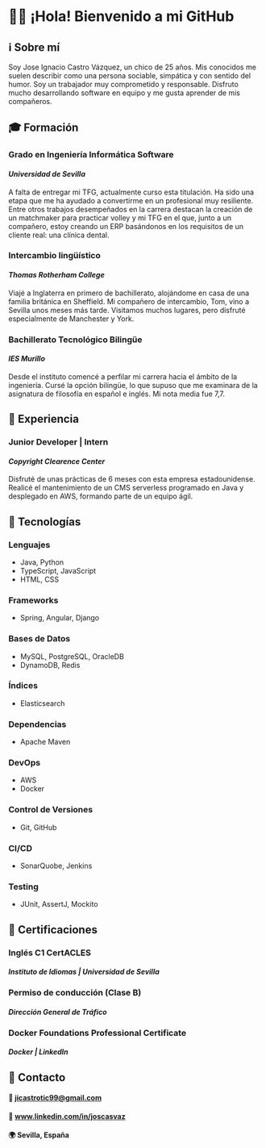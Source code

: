 # 👋🏻 ¡Hola! Bienvenido a mi GitHub

## ℹ️ **Sobre mí**
Soy Jose Ignacio Castro Vázquez, un chico de 25 años. Mis conocidos me suelen describir como una persona sociable, simpática y con sentido del humor. Soy un trabajador muy comprometido y responsable. Disfruto mucho desarrollando software en equipo y me gusta aprender de mis compañeros.

## 🎓 **Formación**
### Grado en Ingeniería Informática Software
#### _Universidad de Sevilla_
A falta de entregar mi TFG, actualmente curso esta titulación. Ha sido una etapa que me ha ayudado a convertirme en un profesional muy resiliente. Entre otros trabajos desempeñados en la carrera destacan la creación de un matchmaker para practicar volley y mi TFG en el que, junto a un compañero, estoy creando un ERP basándonos en los requisitos de un cliente real: una clínica dental.
### Intercambio lingüístico
#### _Thomas Rotherham College_
Viajé a Inglaterra en primero de bachillerato, alojándome en casa de una familia británica en Sheffield. Mi compañero de intercambio, Tom, vino a Sevilla unos meses más tarde. Visitamos muchos lugares, pero disfruté especialmente de Manchester y York.
### Bachillerato Tecnológico Bilingüe
#### _IES Murillo_
Desde el instituto comencé a perfilar mi carrera hacia el ámbito de la ingeniería. Cursé la opción bilingüe, lo que supuso que me examinara de la asignatura de filosofía en español e inglés. Mi nota media fue 7,7.

## 🧰 **Experiencia**
### Junior Developer | Intern
#### _Copyright Clearence Center_
Disfruté de unas prácticas de 6 meses con esta empresa estadounidense. Realicé el mantenimiento de un CMS serverless programado en Java y desplegado en AWS, formando parte de un equipo ágil.

## 🔧 **Tecnologías**
### Lenguajes
- Java, Python
- TypeScript, JavaScript
- HTML, CSS
### Frameworks
- Spring, Angular, Django
### Bases de Datos
- MySQL, PostgreSQL, OracleDB
- DynamoDB, Redis
### Índices
- Elasticsearch
### Dependencias
- Apache Maven
### DevOps
- AWS
- Docker
### Control de Versiones
- Git, GitHub
### CI/CD
- SonarQuobe, Jenkins
### Testing
- JUnit, AssertJ, Mockito

## 🏅 **Certificaciones**
### Inglés C1 CertACLES
#### _Instituto de Idiomas | Universidad de Sevilla_
### Permiso de conducción (Clase B)
#### _Dirección General de Tráfico_
### Docker Foundations Professional Certificate
#### _Docker | LinkedIn_

## 👤 **Contacto**
#### 📩 jicastrotic99@gmail.com
#### 🔗 www.linkedin.com/in/joscasvaz
#### 🌍 Sevilla, España
